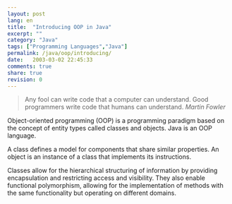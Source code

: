 ```yaml
---
layout: post
lang: en
title:  "Introducing OOP in Java"
excerpt: ""
category: "Java"
tags: ["Programming Languages","Java"]
permalink: /java/oop/introducing/
date:   2003-03-02 22:45:33
comments: true
share: true
revision: 0
--- 
```


> Any fool can write code that a computer can understand. Good programmers write code that humans can understand.
> <cite>Martin Fowler</cite>

Object-oriented programming (OOP) is a programming paradigm based on the concept of entity types called classes and objects. Java is an OOP language.

A class defines a model for components that share similar properties. An object is an instance of a class that implements its instructions.

Classes allow for the hierarchical structuring of information by providing encapsulation and restricting access and visibility. They also enable functional polymorphism, allowing for the implementation of methods with the same functionality but operating on different domains.